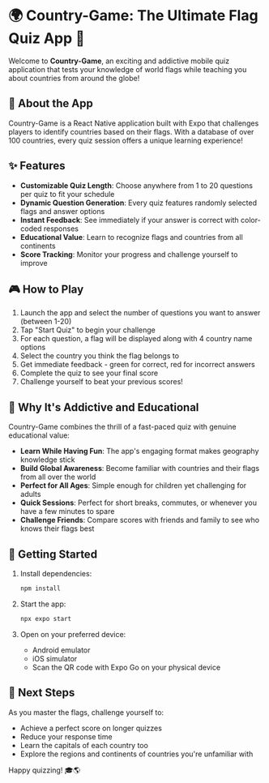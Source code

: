 # 🌍 Country-Game: The Ultimate Flag Quiz App 🚩

Welcome to **Country-Game**, an exciting and addictive mobile quiz application that tests your knowledge of world flags while teaching you about countries from around the globe!

## 📱 About the App

Country-Game is a React Native application built with Expo that challenges players to identify countries based on their flags. With a database of over 100 countries, every quiz session offers a unique learning experience!

## ✨ Features

- **Customizable Quiz Length**: Choose anywhere from 1 to 20 questions per quiz to fit your schedule
- **Dynamic Question Generation**: Every quiz features randomly selected flags and answer options
- **Instant Feedback**: See immediately if your answer is correct with color-coded responses
- **Educational Value**: Learn to recognize flags and countries from all continents
- **Score Tracking**: Monitor your progress and challenge yourself to improve

## 🎮 How to Play

1. Launch the app and select the number of questions you want to answer (between 1-20)
2. Tap "Start Quiz" to begin your challenge
3. For each question, a flag will be displayed along with 4 country name options
4. Select the country you think the flag belongs to
5. Get immediate feedback - green for correct, red for incorrect answers
6. Complete the quiz to see your final score
7. Challenge yourself to beat your previous scores!

## 🧠 Why It's Addictive and Educational

Country-Game combines the thrill of a fast-paced quiz with genuine educational value:

- **Learn While Having Fun**: The app's engaging format makes geography knowledge stick
- **Build Global Awareness**: Become familiar with countries and their flags from all over the world
- **Perfect for All Ages**: Simple enough for children yet challenging for adults
- **Quick Sessions**: Perfect for short breaks, commutes, or whenever you have a few minutes to spare
- **Challenge Friends**: Compare scores with friends and family to see who knows their flags best

## 🚀 Getting Started

1. Install dependencies:
   ```bash
   npm install
   ```

2. Start the app:
   ```bash
   npx expo start
   ```

3. Open on your preferred device:
   - Android emulator
   - iOS simulator
   - Scan the QR code with Expo Go on your physical device

## 🌟 Next Steps

As you master the flags, challenge yourself to:
- Achieve a perfect score on longer quizzes
- Reduce your response time
- Learn the capitals of each country too
- Explore the regions and continents of countries you're unfamiliar with

Happy quizzing! 🎓🌎
